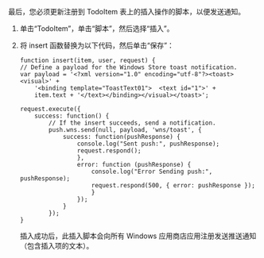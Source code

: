 最后，您必须更新注册到 TodoItem 表上的插入操作的脚本，以便发送通知。

1. 单击“TodoItem”，单击“脚本”，然后选择“插入”。 

2. 将 insert 函数替换为以下代码，然后单击“保存”：

    ```
    function insert(item, user, request) {
    // Define a payload for the Windows Store toast notification.
    var payload = '<?xml version="1.0" encoding="utf-8"?><toast><visual>' +    
        '<binding template="ToastText01">  <text id="1">' +
        item.text + '</text></binding></visual></toast>';

    request.execute({
        success: function() {
            // If the insert succeeds, send a notification.
            push.wns.send(null, payload, 'wns/toast', {
                success: function(pushResponse) {
                    console.log("Sent push:", pushResponse);
                    request.respond();
                    },              
                    error: function (pushResponse) {
                        console.log("Error Sending push:", pushResponse);
                        request.respond(500, { error: pushResponse });
                        }
                    });
                }
            });
    }
    ```

    插入成功后，此插入脚本会向所有 Windows 应用商店应用注册发送推送通知（包含插入项的文本）。

<!---HONumber=74-->